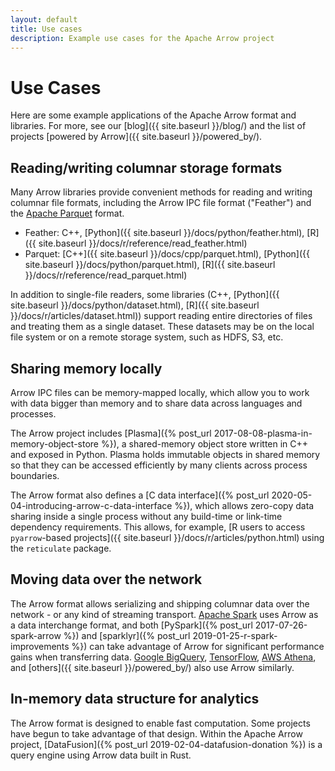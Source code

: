 ```yaml
---
layout: default
title: Use cases
description: Example use cases for the Apache Arrow project
---
```

<!--
{% comment %}
Licensed to the Apache Software Foundation (ASF) under one or more
contributor license agreements.  See the NOTICE file distributed with
this work for additional information regarding copyright ownership.
The ASF licenses this file to you under the Apache License, Version 2.0
(the "License"); you may not use this file except in compliance with
the License.  You may obtain a copy of the License at

http://www.apache.org/licenses/LICENSE-2.0

Unless required by applicable law or agreed to in writing, software
distributed under the License is distributed on an "AS IS" BASIS,
WITHOUT WARRANTIES OR CONDITIONS OF ANY KIND, either express or implied.
See the License for the specific language governing permissions and
limitations under the License.
{% endcomment %}
-->

# Use Cases

Here are some example applications of the Apache Arrow format and libraries.
For more, see our [blog]({{ site.baseurl }}/blog/) and the list of projects
[powered by Arrow]({{ site.baseurl }}/powered_by/).

## Reading/writing columnar storage formats

Many Arrow libraries provide convenient methods for reading and writing
columnar file formats, including the Arrow IPC file format ("Feather")
and the [Apache Parquet](https://parquet.apache.org/) format.

<!-- Link to implementation matrix? -->

* Feather: C++, [Python]({{ site.baseurl }}/docs/python/feather.html),
  [R]({{ site.baseurl }}/docs/r/reference/read_feather.html)
* Parquet: [C++]({{ site.baseurl }}/docs/cpp/parquet.html),
  [Python]({{ site.baseurl }}/docs/python/parquet.html),
  [R]({{ site.baseurl }}/docs/r/reference/read_parquet.html)

In addition to single-file readers, some libraries (C++,
[Python]({{ site.baseurl }}/docs/python/dataset.html),
[R]({{ site.baseurl }}/docs/r/articles/dataset.html)) support reading
entire directories of files and treating them as a single dataset. These
datasets may be on the local file system or on a remote storage system, such
as HDFS, S3, etc.

## Sharing memory locally

Arrow IPC files can be memory-mapped locally, which allow you to work with
data bigger than memory and to share data across languages and processes.
<!-- example? -->

The Arrow project includes [Plasma]({% post_url 2017-08-08-plasma-in-memory-object-store %}),
a shared-memory object store written in C++ and exposed in Python. Plasma
holds immutable objects in shared memory so that they can be accessed
efficiently by many clients across process boundaries.

The Arrow format also defines a [C data interface]({% post_url 2020-05-04-introducing-arrow-c-data-interface %}),
which allows zero-copy data sharing inside a single process without any
build-time or link-time dependency requirements. This allows, for example,
[R users to access `pyarrow`-based projects]({{ site.baseurl }}/docs/r/articles/python.html)
using the `reticulate` package.

## Moving data over the network

The Arrow format allows serializing and shipping columnar data
over the network - or any kind of streaming transport.
[Apache Spark](https://spark.apache.org/) uses Arrow as a
data interchange format, and both [PySpark]({% post_url 2017-07-26-spark-arrow %})
and [sparklyr]({% post_url 2019-01-25-r-spark-improvements %}) can take
advantage of Arrow for significant performance gains when transferring data.
[Google BigQuery](https://cloud.google.com/bigquery/docs/reference/storage),
[TensorFlow](https://www.tensorflow.org/tfx),
[AWS Athena](https://docs.aws.amazon.com/athena/latest/ug/connect-to-a-data-source.html),
and [others]({{ site.baseurl }}/powered_by/) also use Arrow similarly.

<!-- turbodbc -->

## In-memory data structure for analytics

The Arrow format is designed to enable fast computation. Some projects have
begun to take advantage of that design.  Within the Apache Arrow project,
[DataFusion]({% post_url 2019-02-04-datafusion-donation %}) is a query engine
using Arrow data built in Rust.

<!--
* Rapids?
* Dremio?
-->
